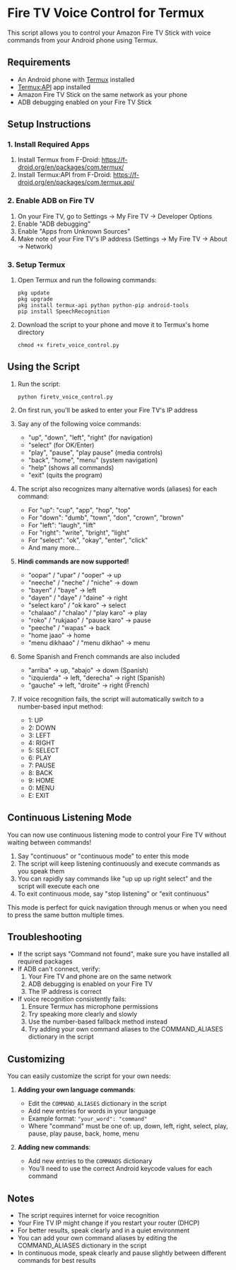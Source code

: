 # Fire TV Voice Control for Termux

This script allows you to control your Amazon Fire TV Stick with voice commands from your Android phone using Termux.

## Requirements

- An Android phone with [Termux](https://f-droid.org/en/packages/com.termux/) installed
- [Termux:API](https://f-droid.org/en/packages/com.termux.api/) app installed
- Amazon Fire TV Stick on the same network as your phone
- ADB debugging enabled on your Fire TV Stick

## Setup Instructions

### 1. Install Required Apps

1. Install Termux from F-Droid: https://f-droid.org/en/packages/com.termux/
2. Install Termux:API from F-Droid: https://f-droid.org/en/packages/com.termux.api/

### 2. Enable ADB on Fire TV

1. On your Fire TV, go to Settings → My Fire TV → Developer Options
2. Enable "ADB debugging"
3. Enable "Apps from Unknown Sources"
4. Make note of your Fire TV's IP address (Settings → My Fire TV → About → Network)

### 3. Setup Termux

1. Open Termux and run the following commands:

   ```
   pkg update
   pkg upgrade
   pkg install termux-api python python-pip android-tools
   pip install SpeechRecognition
   ```

2. Download the script to your phone and move it to Termux's home directory
   ```
   chmod +x firetv_voice_control.py
   ```

## Using the Script

1. Run the script:

   ```
   python firetv_voice_control.py
   ```

2. On first run, you'll be asked to enter your Fire TV's IP address

3. Say any of the following voice commands:

   - "up", "down", "left", "right" (for navigation)
   - "select" (for OK/Enter)
   - "play", "pause", "play pause" (media controls)
   - "back", "home", "menu" (system navigation)
   - "help" (shows all commands)
   - "exit" (quits the program)

4. The script also recognizes many alternative words (aliases) for each command:

   - For "up": "cup", "app", "hop", "top"
   - For "down": "dumb", "town", "don", "crown", "brown"
   - For "left": "laugh", "lift"
   - For "right": "write", "bright", "light"
   - For "select": "ok", "okay", "enter", "click"
   - And many more...

5. **Hindi commands are now supported!**

   - "oopar" / "upar" / "ooper" → up
   - "neeche" / "neche" / "niche" → down
   - "bayen" / "baye" → left
   - "dayen" / "daye" / "daine" → right
   - "select karo" / "ok karo" → select
   - "chalaao" / "chalao" / "play karo" → play
   - "roko" / "rukjaao" / "pause karo" → pause
   - "peeche" / "wapas" → back
   - "home jaao" → home
   - "menu dikhaao" / "menu dikhao" → menu

6. Some Spanish and French commands are also included

   - "arriba" → up, "abajo" → down (Spanish)
   - "izquierda" → left, "derecha" → right (Spanish)
   - "gauche" → left, "droite" → right (French)

7. If voice recognition fails, the script will automatically switch to a number-based input method:
   - 1: UP
   - 2: DOWN
   - 3: LEFT
   - 4: RIGHT
   - 5: SELECT
   - 6: PLAY
   - 7: PAUSE
   - 8: BACK
   - 9: HOME
   - 0: MENU
   - E: EXIT

## Continuous Listening Mode

You can now use continuous listening mode to control your Fire TV without waiting between commands!

1. Say "continuous" or "continuous mode" to enter this mode
2. The script will keep listening continuously and execute commands as you speak them
3. You can rapidly say commands like "up up up right select" and the script will execute each one
4. To exit continuous mode, say "stop listening" or "exit continuous"

This mode is perfect for quick navigation through menus or when you need to press the same button multiple times.

## Troubleshooting

- If the script says "Command not found", make sure you have installed all required packages
- If ADB can't connect, verify:
  1. Your Fire TV and phone are on the same network
  2. ADB debugging is enabled on your Fire TV
  3. The IP address is correct
- If voice recognition consistently fails:
  1. Ensure Termux has microphone permissions
  2. Try speaking more clearly and slowly
  3. Use the number-based fallback method instead
  4. Try adding your own command aliases to the COMMAND_ALIASES dictionary in the script

## Customizing

You can easily customize the script for your own needs:

1. **Adding your own language commands**:

   - Edit the `COMMAND_ALIASES` dictionary in the script
   - Add new entries for words in your language
   - Example format: `"your_word": "command"`
   - Where "command" must be one of: up, down, left, right, select, play, pause, play pause, back, home, menu

2. **Adding new commands**:
   - Add new entries to the `COMMANDS` dictionary
   - You'll need to use the correct Android keycode values for each command

## Notes

- The script requires internet for voice recognition
- Your Fire TV IP might change if you restart your router (DHCP)
- For better results, speak clearly and in a quiet environment
- You can add your own command aliases by editing the COMMAND_ALIASES dictionary in the script
- In continuous mode, speak clearly and pause slightly between different commands for best results
